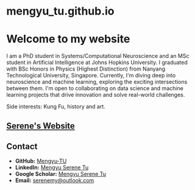 # mengyu_tu.github.io
# Welcome to my website
I am a PhD student in Systems/Computational Neuroscience and an MSc student in Artificial Intelligence at Johns Hopkins University. 
I graduated with BSc Honors in Physics (Highest Distinction) from Nanyang Technological University, Singapore. 
Currently, I'm diving deep into neuroscience and machine learning, exploring the exciting intersections between them.
I'm open to collaborating on data science and machine learning projects that drive innovation and solve real-world challenges.

Side interests: Kung Fu, history and art.

## [Serene's Website](https://mengyu-tu.github.io/mengyu_tu.github.io/)

## Contact

- **GitHub:** [Mengyu-TU](https://github.com/mengyu-tu)
- **LinkedIn:** [Mengyu Serene Tu](https://www.linkedin.com/in/mengyu-tu)
- **Google Scholar:** [Mengyu Serene Tu](https://scholar.google.com/citations?user=AuGb6q0AAAAJ&hl=en)
- **Email:** [serenemy@outlook.com](mailto:serenemy@outlook.com)


